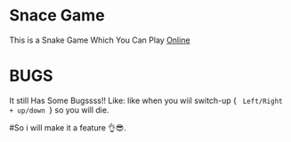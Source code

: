# Snace Game

This is a Snake Game Which You Can Play <a href="astro-jr.github.io/SG">Online</a>

# BUGS

It still Has Some Bugssss!!
Like: <span>like when you wiil switch-up { <code> Left/Right + up/down </code>} so you will die.

#So i will make it a feature 👌😎.
